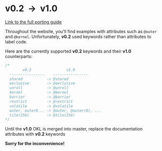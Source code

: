 # v0.2 &nbsp;&rarr;&nbsp; v1.0

[Link to the full porting guide](https://github.com/libocca/occa/releases/tag/v1.0.0-alpha.1#porting-from-v0.2-to-v1.0)

Throughout the website, you'll find examples with attributes such as `@outer` and `@kernel`.
Unfortunately, **v0.2** used keywords rather than attributes to label code.

Here are the currently supported **v0.2** keywords and their **v1.0** counterparts:

```cpp
/*
        v0.2                v1.0
  ----------------    ----------------
  shared           -> @shared
  exclusive        -> @exclusive
  unroll           -> @unroll
  kernel           -> @kernel
  barrier          -> @barrier
  restrict         -> @restrict
  volatile         -> @volatile
  outer, outer0... -> @outer, @outer(0), ...
  tile(256)        -> @tile(256)
*/
```

Until the **v1.0** OKL is merged into master, replace the documentation attributes with **v0.2** keywords

**Sorry for the inconvenience!**